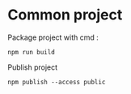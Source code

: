 # Common project
Package project with cmd : 
````shell
npm run build
````

Publish project 
````shell
npm publish --access public
````
